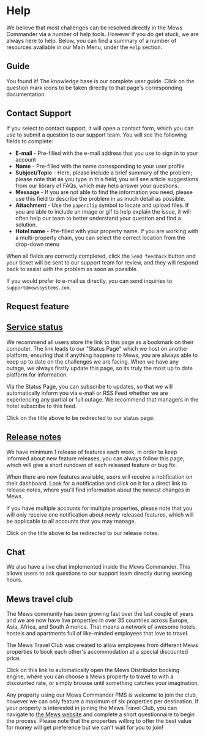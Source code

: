 # Help

We believe that most challenges can be resolved directly in the Mews Commander via a number of help tools. However if you do get stuck, we are always here to help. Below, you can find a summary of a number of resources available in our Main Menu, under the `Help` section.

## Guide

You found it! The knowledge base is our complete user guide. Click on the question mark icons to be taken directly to that page's corresponding documentation. 

## Contact Support

If you select to contact support, it will open a contact form, which you can use to submit a question to our support team. You will see the following fields to complete:

* **E-mail** - Pre-filled with the e-mail address that you use to sign in to your account
* **Name** - Pre-filled with the name corresponding to your user profile
* **Subject/Topic** - Here, please include a brief summary of the problem; please note that as you type in this field, you will see article suggestions from our library of FAQs, which may help answer your questions.
* **Message** - If you are not able to find the information you need, please use this field to describe the problem in as much detail as possible. 
* **Attachment** - Use the `paperclip` symbol to locate and upload files. If you are able to include an image or gif to help explain the issue, it will often help our team to better understand your question and find a solution.
* **Hotel name** - Pre-filled with your property name. If you are working with a multi-property chain, you can select the correct location from the drop-down menu

When all fields are correctly completed, click the `Send feedback` button and your ticket will be sent to our support team for review, and they will respond back to assist with the problem as soon as possible. 

If you would prefer to e-mail us directly, you can send inquiries to `support@mewssystems.com`.

## Request feature

## [Service status](http://status.mews.li/)

We recommend all users store the link to this page as a bookmark on their computer. The link leads to our "Status Page" which we host on another platform, ensuring that if anything happens to Mews, you are always able to keep up to date on the challenges we are facing. When we have any outage, we always firstly update this page, so its truly the most up to date platform for information.

Via the Status Page, you can subscribe to updates, so that we will automatically inform you via e-mail or RSS Feed whether we are experiencing any partial or full outage. We recommend that managers in the hotel subscribe to this feed.

Click on the title above to be redirected to our status page.

## [Release notes](http://www.mewssystems.com/release-notes/)

We have minimum 1 release of features each week, in order to keep informed about new feature releases, you can always follow this page, which will give a short rundown of each released feature or bug fix.

When there are new features available, users will receive a notification on their dashboard. Look for a notification and click on it for a direct link to release notes, where you'll find information about the newest changes in Mews.

If you have multiple accounts for multiple properties, please note that you will only receive one notification about newly released features, which will be applicable to all accounts that you may manage.

Click on the title above to be redirected to our release notes.

## Chat

We also have a live chat implemented inside the Mews Commander. This allows users to ask questions to our support team directly during working hours.

## Mews travel club

The Mews community has been growing fast over the last couple of years and we are now have live properties in over 35 countries across Europe, Asia, Africa, and South America. That means a network of awesome hotels, hostels and apartments full of like-minded employees that love to travel.

The Mews Travel Club was created to allow employees from different Mews properties to book each other's accommodation at a special discounted price.

Click on this link to automatically open the Mews Distributor booking engine, where you can choose a Mews property to travel to with a discounted rate, or simply browse until something catches your imagination.

Any property using our Mews Commander PMS is welcome to join the club, however we can only feature a maximum of six properties per destination. If your property is interested in joining the Mews Travel Club,   you can navigate to [the Mews website](https://www.mewssystems.com/mews-travel-club/) and complete a short questionnaire to begin the process. Please note that the properties willing to offer the best value for money will get preference but we can't wait for you to join!

